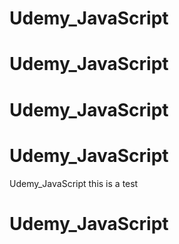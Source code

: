 # Udemy_JavaScript
# Udemy_JavaScript
# Udemy_JavaScript
# Udemy_JavaScript
Udemy_JavaScript
this is a test
# Udemy_JavaScript
